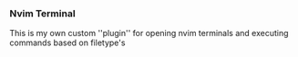 ### Nvim Terminal

This is my own custom ''plugin'' for opening nvim terminals
and executing commands based on filetype's
